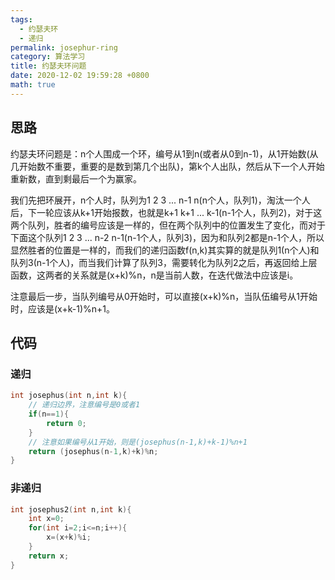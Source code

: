 ```yaml
---
tags: 
  - 约瑟夫环
  - 递归
permalink: josephur-ring
category: 算法学习
title: 约瑟夫环问题
date: 2020-12-02 19:59:28 +0800
math: true
---
```


## 思路

约瑟夫环问题是：n个人围成一个环，编号从1到n(或者从0到n-1)，从1开始数(从几开始数不重要，重要的是数到第几个出队)，第k个人出队，然后从下一个人开始重新数，直到剩最后一个为赢家。

我们先把环展开，n个人时，队列为1 2 3 ... n-1 n(n个人，队列1)，淘汰一个人后，下一轮应该从k+1开始报数，也就是k+1 k+1 ... k-1(n-1个人，队列2)，对于这两个队列，胜者的编号应该是一样的，但在两个队列中的位置发生了变化，而对于下面这个队列1 2 3 ... n-2 n-1(n-1个人，队列3)，因为和队列2都是n-1个人，所以显然胜者的位置是一样的，而我们的递归函数f(n,k)其实算的就是队列1(n个人)和队列3(n-1个人)，而当我们计算了队列3，需要转化为队列2之后，再返回给上层函数，这两者的关系就是(x+k)%n，n是当前人数，在迭代做法中应该是i。

注意最后一步，当队列编号从0开始时，可以直接(x+k)%n，当队伍编号从1开始时，应该是(x+k-1)%n+1。

## 代码

### 递归

```cpp
int josephus(int n,int k){
    // 递归边界，注意编号是0或者1
    if(n==1){
        return 0;
    }
    // 注意如果编号从1开始，则是(josephus(n-1,k)+k-1)%n+1
    return (josephus(n-1,k)+k)%n;
}
```

### 非递归

```cpp
int josephus2(int n,int k){
    int x=0;
    for(int i=2;i<=n;i++){
        x=(x+k)%i;
    }
    return x;
}
```
